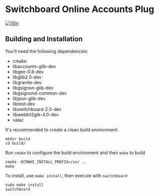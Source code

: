 # Switchboard Online Accounts Plug
[![l10n](https://l10n.elementary.io/widgets/switchboard/switchboard-plug-onlineaccounts/svg-badge.svg)](https://l10n.elementary.io/projects/switchboard/switchboard-plug-onlineaccounts)

## Building and Installation

You'll need the following dependencies:

* cmake
* libaccounts-glib-dev
* libgee-0.8-dev
* libglib2.0-dev
* libgranite-dev
* libgsignon-glib-dev
* libgsignond-common-dev
* libjson-glib-dev
* librest-dev
* libswitchboard-2.0-dev
* libwebkit2gtk-4.0-dev
* valac

It's recommended to create a clean build environment

    mkdir build
    cd build/
    
Run `cmake` to configure the build environment and then `make` to build

    cmake -DCMAKE_INSTALL_PREFIX=/usr ..
    make
    
To install, use `make install`, then execute with `switchboard`

    sudo make install
    switchboard
